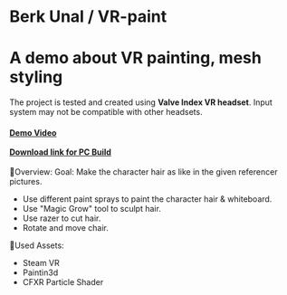 # Berk Unal / VR-paint

<div align="left">

  <h1>A demo about VR painting, mesh styling</h1>

  
<!-- Badges -->
<p>
The project is tested and created using <b>Valve Index VR headset</b>. Input system may not be compatible with other headsets. 
</p>
  
<h4>
    <a href="https://www.youtube.com/watch?v=6gKvH2F5qHA">Demo Video</a>
<br><br>
    <a href="https://we.tl/t-RhodUq98d1">Download link for PC Build</a>
  </h4>
</div>

<div align="left"> 
<!-- Features -->
🎯Overview:
  Goal: Make the character hair as like in the given referencer pictures.
  
  - Use different paint sprays to paint the character hair & whiteboard.
  - Use "Magic Grow" tool to sculpt hair.
  - Use razer to cut hair.
  - Rotate and move chair.
  
  
🧰Used Assets:
- Steam VR
- Paintin3d
- CFXR Particle Shader
  
</div>
